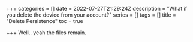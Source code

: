 +++
categories = []
date = 2022-07-27T21:29:24Z
description = "What if you delete the device from your account?"
series = []
tags = []
title = "Delete Persistence"
toc = true

+++
Well.. yeah the files remain.